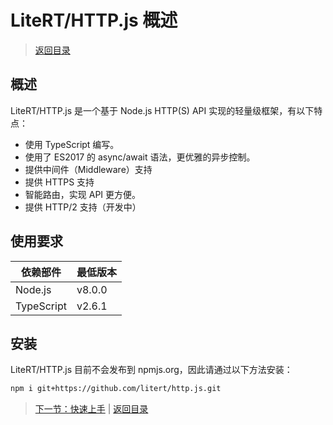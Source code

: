 # LiteRT/HTTP.js 概述

> [返回目录](./index.md)

## 概述

LiteRT/HTTP.js 是一个基于 Node.js HTTP(S) API 实现的轻量级框架，有以下特点：

- 使用 TypeScript 编写。
- 使用了 ES2017 的 async/await 语法，更优雅的异步控制。
- 提供中间件（Middleware）支持
- 提供 HTTPS 支持
- 智能路由，实现 API 更方便。
- 提供 HTTP/2 支持（开发中）

## 使用要求

| 依赖部件      | 最低版本          |
|--------------|-------------------|
| Node.js      | v8.0.0            |
| TypeScript   | v2.6.1            |

## 安装

LiteRT/HTTP.js 目前不会发布到 npmjs.org，因此请通过以下方法安装：

```sh
npm i git+https://github.com/litert/http.js.git
```

> [下一节：快速上手](./01-quick-start.md) | [返回目录](./index.md)
